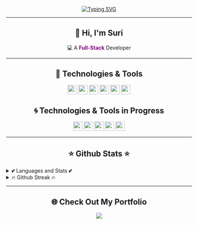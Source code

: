 <p align="center">
<a href="https://github.com/SrDarf">
  <img src="https://readme-typing-svg.herokuapp.com?color=45F7D3&center=true&vCenter=true&lines=Hey!+I'm+Suri+Your+Next+Developer;I'm+Glad+to+see+you+here+%F0%9F%92%BB" alt="Typing SVG" />
</a>
</p>

---

<h2 align="center">👋 Hi, I'm Suri</h2>
<p align="center">
  💻 A <strong style="color:purple">Full-Stack</strong> Developer<br>
</p>

---

<h2 align="center">🔧 Technologies & Tools</h2>
<p align="center">
  <img src="https://img.shields.io/badge/javascript-%23F7DF1E.svg?&style=for-the-badge&logo=javascript&logoColor=black" height="25"/>
  <img src="https://img.shields.io/badge/html-ffa500.svg?style=for-the-badge&logo=html5&logoColor=white" height="25" />
  <img src="https://img.shields.io/badge/css-7273ff.svg?style=for-the-badge&logo=css3&logoColor=white" height="25" />
  <img src="https://img.shields.io/badge/node.js-%2343853D.svg?&style=for-the-badge&logo=node.js&logoColor=white" height="25"/>
  <img src="https://img.shields.io/badge/git-%23F7DF1E.svg?&style=for-the-badge&logo=git&logoColor=black" height="25"/>
  <img src="https://img.shields.io/badge/mysql-00000F?style=for-the-badge&logo=mysql&logoColor=white" height="25"/>
</p>

<h2 align="center">🌀 Technologies & Tools in Progress</h2>
<p align="center">
  <img src="https://img.shields.io/badge/csharp-00000F?style=for-the-badge&logo=csharp&logoColor=white" height="25"/>
  <img src="https://img.shields.io/badge/typescript-blue.svg?&style=for-the-badge&logo=typescript&logoColor=white" height="25"/>
  <img src="https://img.shields.io/badge/java-964b00?style=for-the-badge&logo=java&logoColor=white" height="25"/>
  <img src="https://img.shields.io/badge/c++-00000F?style=for-the-badge&logo=cplusplus&logoColor=3a369c" height="25"/>
  <img src="https://img.shields.io/badge/react-blue.svg?style=for-the-badge&logo=react&logoColor=white" height="25"/>
</p>

---

<h2 align="center">⭐ Github Stats ⭐</h2>
<details>
  <summary>💕 Languages and Stats 💕</summary>
  <br>
  <p align="center">
    <a href="https://github.com/srdarf">
      <img src="https://github-readme-stats.vercel.app/api?username=srdarf&show_icons=true&theme=tokyonight&line_height=27" alt="GitHub Stats" />
      <img src="https://github-readme-stats.vercel.app/api/top-langs/?username=srdarf&langs_count=8&layout=compact&theme=tokyonight" alt="Top Languages" />
    </a>
  </p>
</details>

<details>
  <summary>🔥 Github Streak 🔥</summary>
  <br>
  <p align="center">
    <a href="https://github.com/srdarf">
      <img src="https://github-readme-streak-stats.herokuapp.com/?user=srdarf&hide_border=false&theme=tokyonight" alt="GitHub Streak" />
    </a>
  </p>
</details>

---

<h2 align="center">🌐 Check Out My Portfolio</h2>
<p align="center">
  <a href="#" onclick="alert('Coming soon...')" target="_blank">
    <img src="https://img.shields.io/badge/Portfolio-Click%20Here-blue?style=for-the-badge" />
  </a>
</p>
